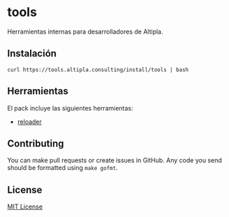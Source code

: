 
# tools

Herramientas internas para desarrolladores de Altipla.


## Instalación

```shell
curl https://tools.altipla.consulting/install/tools | bash
```

## Herramientas

El pack incluye las siguientes herramientas:

- [reloader](./cmd/reloader)


## Contributing

You can make pull requests or create issues in GitHub. Any code you send should be formatted using `make gofmt`.


## License

[MIT License](LICENSE)

